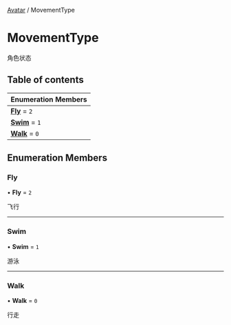 [Avatar](../groups/Avatar.Avatar.md) / MovementType

# MovementType <Badge type="tip" text="Enumeration" /> <Score text="MovementType" />

角色状态

## Table of contents

| Enumeration Members |
| :-----|
| **[Fly](Gameplay.MovementType.md#fly)** = ``2`` <br> |
| **[Swim](Gameplay.MovementType.md#swim)** = ``1`` <br> |
| **[Walk](Gameplay.MovementType.md#walk)** = ``0`` <br> |

## Enumeration Members

### Fly <Score text="Fly" /> 

• **Fly** = ``2``

飞行

___

### Swim <Score text="Swim" /> 

• **Swim** = ``1``

游泳

___

### Walk <Score text="Walk" /> 

• **Walk** = ``0``

行走
